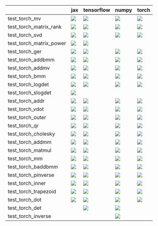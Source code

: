 |                         | jax                                                                                                                                                                                    | tensorflow                                                                                                                                                                             | numpy                                                                                                                                                                                  | torch                                                                                                                                                                                  |
|:------------------------|:---------------------------------------------------------------------------------------------------------------------------------------------------------------------------------------|:---------------------------------------------------------------------------------------------------------------------------------------------------------------------------------------|:---------------------------------------------------------------------------------------------------------------------------------------------------------------------------------------|:---------------------------------------------------------------------------------------------------------------------------------------------------------------------------------------|
| test_torch_mv           | <a href="https://github.com/unifyai/ivy/actions/runs/4549431744/jobs/8021498736" rel="noopener noreferrer" target="_blank"><img src=https://img.shields.io/badge/-failure-red></a>     | <a href="https://github.com/unifyai/ivy/actions/runs/4549431744/jobs/8021498736" rel="noopener noreferrer" target="_blank"><img src=https://img.shields.io/badge/-failure-red></a>     | <a href="https://github.com/unifyai/ivy/actions/runs/4549431744/jobs/8021498736" rel="noopener noreferrer" target="_blank"><img src=https://img.shields.io/badge/-failure-red></a>     | <a href="https://github.com/unifyai/ivy/actions/runs/4549431744/jobs/8021498736" rel="noopener noreferrer" target="_blank"><img src=https://img.shields.io/badge/-failure-red></a>     |
| test_torch_matrix_rank  | <a href="https://github.com/unifyai/ivy/actions/runs/4549431744/jobs/8021498736" rel="noopener noreferrer" target="_blank"><img src=https://img.shields.io/badge/-failure-red></a>     | <a href="https://github.com/unifyai/ivy/actions/runs/4549431744/jobs/8021498736" rel="noopener noreferrer" target="_blank"><img src=https://img.shields.io/badge/-failure-red></a>     | <a href="https://github.com/unifyai/ivy/actions/runs/4549431744/jobs/8021498736" rel="noopener noreferrer" target="_blank"><img src=https://img.shields.io/badge/-failure-red></a>     | <a href="https://github.com/unifyai/ivy/actions/runs/4549431744/jobs/8021498736" rel="noopener noreferrer" target="_blank"><img src=https://img.shields.io/badge/-failure-red></a>     |
| test_torch_svd          | <a href="https://github.com/unifyai/ivy/actions/runs/4549431744/jobs/8021498736" rel="noopener noreferrer" target="_blank"><img src=https://img.shields.io/badge/-failure-red></a>     | <a href="https://github.com/unifyai/ivy/actions/runs/4549431744/jobs/8021498736" rel="noopener noreferrer" target="_blank"><img src=https://img.shields.io/badge/-failure-red></a>     | <a href="https://github.com/unifyai/ivy/actions/runs/4549431744/jobs/8021498736" rel="noopener noreferrer" target="_blank"><img src=https://img.shields.io/badge/-failure-red></a>     | <a href="https://github.com/unifyai/ivy/actions/runs/4549431744/jobs/8021498736" rel="noopener noreferrer" target="_blank"><img src=https://img.shields.io/badge/-failure-red></a>     |
| test_torch_matrix_power | <a href="https://github.com/unifyai/ivy/actions/runs/3583520790" rel="noopener noreferrer" target="_blank"><img src=https://img.shields.io/badge/-failure-red></a>                     | <a href="https://github.com/unifyai/ivy/actions/runs/3583520790" rel="noopener noreferrer" target="_blank"><img src=https://img.shields.io/badge/-failure-red></a>                     |                                                                                                                                                                                        |                                                                                                                                                                                        |
| test_torch_ger          | <a href="https://github.com/unifyai/ivy/actions/runs/4582467988/jobs/8092713861" rel="noopener noreferrer" target="_blank"><img src=https://img.shields.io/badge/-success-success></a> | <a href="https://github.com/unifyai/ivy/actions/runs/4582467988/jobs/8092713861" rel="noopener noreferrer" target="_blank"><img src=https://img.shields.io/badge/-success-success></a> | <a href="https://github.com/unifyai/ivy/actions/runs/4582467988/jobs/8092713861" rel="noopener noreferrer" target="_blank"><img src=https://img.shields.io/badge/-success-success></a> | <a href="https://github.com/unifyai/ivy/actions/runs/4582467988/jobs/8092713861" rel="noopener noreferrer" target="_blank"><img src=https://img.shields.io/badge/-success-success></a> |
| test_torch_addbmm       | <a href="https://github.com/unifyai/ivy/actions/runs/4582467988/jobs/8092713861" rel="noopener noreferrer" target="_blank"><img src=https://img.shields.io/badge/-success-success></a> | <a href="https://github.com/unifyai/ivy/actions/runs/4582467988/jobs/8092713861" rel="noopener noreferrer" target="_blank"><img src=https://img.shields.io/badge/-success-success></a> | <a href="https://github.com/unifyai/ivy/actions/runs/4582467988/jobs/8092713861" rel="noopener noreferrer" target="_blank"><img src=https://img.shields.io/badge/-success-success></a> | <a href="https://github.com/unifyai/ivy/actions/runs/4582467988/jobs/8092713861" rel="noopener noreferrer" target="_blank"><img src=https://img.shields.io/badge/-success-success></a> |
| test_torch_addmv        | <a href="https://github.com/unifyai/ivy/actions/runs/4582467988/jobs/8092713861" rel="noopener noreferrer" target="_blank"><img src=https://img.shields.io/badge/-success-success></a> | <a href="https://github.com/unifyai/ivy/actions/runs/4582467988/jobs/8092713861" rel="noopener noreferrer" target="_blank"><img src=https://img.shields.io/badge/-success-success></a> | <a href="https://github.com/unifyai/ivy/actions/runs/4582467988/jobs/8092713861" rel="noopener noreferrer" target="_blank"><img src=https://img.shields.io/badge/-success-success></a> | <a href="https://github.com/unifyai/ivy/actions/runs/4582467988/jobs/8092713861" rel="noopener noreferrer" target="_blank"><img src=https://img.shields.io/badge/-success-success></a> |
| test_torch_bmm          | <a href="https://github.com/unifyai/ivy/actions/runs/4582467988/jobs/8092713861" rel="noopener noreferrer" target="_blank"><img src=https://img.shields.io/badge/-success-success></a> | <a href="https://github.com/unifyai/ivy/actions/runs/4582467988/jobs/8092713861" rel="noopener noreferrer" target="_blank"><img src=https://img.shields.io/badge/-success-success></a> | <a href="https://github.com/unifyai/ivy/actions/runs/4582467988/jobs/8092713861" rel="noopener noreferrer" target="_blank"><img src=https://img.shields.io/badge/-success-success></a> | <a href="https://github.com/unifyai/ivy/actions/runs/4582467988/jobs/8092713861" rel="noopener noreferrer" target="_blank"><img src=https://img.shields.io/badge/-success-success></a> |
| test_torch_logdet       | <a href="https://github.com/unifyai/ivy/actions/runs/4549431744/jobs/8021498736" rel="noopener noreferrer" target="_blank"><img src=https://img.shields.io/badge/-failure-red></a>     | <a href="https://github.com/unifyai/ivy/actions/runs/4549431744/jobs/8021498736" rel="noopener noreferrer" target="_blank"><img src=https://img.shields.io/badge/-failure-red></a>     | <a href="https://github.com/unifyai/ivy/actions/runs/4549431744/jobs/8021498736" rel="noopener noreferrer" target="_blank"><img src=https://img.shields.io/badge/-failure-red></a>     | <a href="https://github.com/unifyai/ivy/actions/runs/4549431744/jobs/8021498736" rel="noopener noreferrer" target="_blank"><img src=https://img.shields.io/badge/-failure-red></a>     |
| test_torch_slogdet      | <a href="https://github.com/unifyai/ivy/actions/runs/3583520790" rel="noopener noreferrer" target="_blank"><img src=https://img.shields.io/badge/-failure-red></a>                     |                                                                                                                                                                                        |                                                                                                                                                                                        |                                                                                                                                                                                        |
| test_torch_addr         | <a href="https://github.com/unifyai/ivy/actions/runs/4582467988/jobs/8092713861" rel="noopener noreferrer" target="_blank"><img src=https://img.shields.io/badge/-success-success></a> | <a href="https://github.com/unifyai/ivy/actions/runs/4582467988/jobs/8092713861" rel="noopener noreferrer" target="_blank"><img src=https://img.shields.io/badge/-success-success></a> | <a href="https://github.com/unifyai/ivy/actions/runs/4582467988/jobs/8092713861" rel="noopener noreferrer" target="_blank"><img src=https://img.shields.io/badge/-success-success></a> | <a href="https://github.com/unifyai/ivy/actions/runs/4582467988/jobs/8092713861" rel="noopener noreferrer" target="_blank"><img src=https://img.shields.io/badge/-success-success></a> |
| test_torch_vdot         | <a href="https://github.com/unifyai/ivy/actions/runs/4549431744/jobs/8021498736" rel="noopener noreferrer" target="_blank"><img src=https://img.shields.io/badge/-failure-red></a>     | <a href="https://github.com/unifyai/ivy/actions/runs/4549431744/jobs/8021498736" rel="noopener noreferrer" target="_blank"><img src=https://img.shields.io/badge/-failure-red></a>     | <a href="https://github.com/unifyai/ivy/actions/runs/4549431744/jobs/8021498736" rel="noopener noreferrer" target="_blank"><img src=https://img.shields.io/badge/-failure-red></a>     | <a href="https://github.com/unifyai/ivy/actions/runs/4549431744/jobs/8021498736" rel="noopener noreferrer" target="_blank"><img src=https://img.shields.io/badge/-failure-red></a>     |
| test_torch_outer        | <a href="https://github.com/unifyai/ivy/actions/runs/4549431744/jobs/8021498736" rel="noopener noreferrer" target="_blank"><img src=https://img.shields.io/badge/-failure-red></a>     | <a href="https://github.com/unifyai/ivy/actions/runs/4549431744/jobs/8021498736" rel="noopener noreferrer" target="_blank"><img src=https://img.shields.io/badge/-failure-red></a>     | <a href="https://github.com/unifyai/ivy/actions/runs/4549431744/jobs/8021498736" rel="noopener noreferrer" target="_blank"><img src=https://img.shields.io/badge/-failure-red></a>     | <a href="https://github.com/unifyai/ivy/actions/runs/4549431744/jobs/8021498736" rel="noopener noreferrer" target="_blank"><img src=https://img.shields.io/badge/-failure-red></a>     |
| test_torch_qr           | <a href="https://github.com/unifyai/ivy/actions/runs/4549431744/jobs/8021498736" rel="noopener noreferrer" target="_blank"><img src=https://img.shields.io/badge/-failure-red></a>     | <a href="https://github.com/unifyai/ivy/actions/runs/4549431744/jobs/8021498736" rel="noopener noreferrer" target="_blank"><img src=https://img.shields.io/badge/-failure-red></a>     | <a href="https://github.com/unifyai/ivy/actions/runs/4549431744/jobs/8021498736" rel="noopener noreferrer" target="_blank"><img src=https://img.shields.io/badge/-failure-red></a>     | <a href="https://github.com/unifyai/ivy/actions/runs/4549431744/jobs/8021498736" rel="noopener noreferrer" target="_blank"><img src=https://img.shields.io/badge/-failure-red></a>     |
| test_torch_cholesky     | <a href="https://github.com/unifyai/ivy/actions/runs/4582467988/jobs/8092713861" rel="noopener noreferrer" target="_blank"><img src=https://img.shields.io/badge/-success-success></a> | <a href="https://github.com/unifyai/ivy/actions/runs/4582467988/jobs/8092713861" rel="noopener noreferrer" target="_blank"><img src=https://img.shields.io/badge/-success-success></a> | <a href="https://github.com/unifyai/ivy/actions/runs/4582467988/jobs/8092713861" rel="noopener noreferrer" target="_blank"><img src=https://img.shields.io/badge/-success-success></a> | <a href="https://github.com/unifyai/ivy/actions/runs/4582467988/jobs/8092713861" rel="noopener noreferrer" target="_blank"><img src=https://img.shields.io/badge/-success-success></a> |
| test_torch_addmm        | <a href="https://github.com/unifyai/ivy/actions/runs/4582467988/jobs/8092713861" rel="noopener noreferrer" target="_blank"><img src=https://img.shields.io/badge/-success-success></a> | <a href="https://github.com/unifyai/ivy/actions/runs/4582467988/jobs/8092713861" rel="noopener noreferrer" target="_blank"><img src=https://img.shields.io/badge/-success-success></a> | <a href="https://github.com/unifyai/ivy/actions/runs/4582467988/jobs/8092713861" rel="noopener noreferrer" target="_blank"><img src=https://img.shields.io/badge/-success-success></a> | <a href="https://github.com/unifyai/ivy/actions/runs/4582467988/jobs/8092713861" rel="noopener noreferrer" target="_blank"><img src=https://img.shields.io/badge/-success-success></a> |
| test_torch_matmul       | <a href="https://github.com/unifyai/ivy/actions/runs/4549431744/jobs/8021498736" rel="noopener noreferrer" target="_blank"><img src=https://img.shields.io/badge/-failure-red></a>     | <a href="https://github.com/unifyai/ivy/actions/runs/4549431744/jobs/8021498736" rel="noopener noreferrer" target="_blank"><img src=https://img.shields.io/badge/-failure-red></a>     | <a href="https://github.com/unifyai/ivy/actions/runs/4549431744/jobs/8021498736" rel="noopener noreferrer" target="_blank"><img src=https://img.shields.io/badge/-failure-red></a>     | <a href="https://github.com/unifyai/ivy/actions/runs/4549431744/jobs/8021498736" rel="noopener noreferrer" target="_blank"><img src=https://img.shields.io/badge/-failure-red></a>     |
| test_torch_mm           | <a href="https://github.com/unifyai/ivy/actions/runs/4549431744/jobs/8021498736" rel="noopener noreferrer" target="_blank"><img src=https://img.shields.io/badge/-failure-red></a>     | <a href="https://github.com/unifyai/ivy/actions/runs/4549431744/jobs/8021498736" rel="noopener noreferrer" target="_blank"><img src=https://img.shields.io/badge/-failure-red></a>     | <a href="https://github.com/unifyai/ivy/actions/runs/4549431744/jobs/8021498736" rel="noopener noreferrer" target="_blank"><img src=https://img.shields.io/badge/-failure-red></a>     | <a href="https://github.com/unifyai/ivy/actions/runs/4549431744/jobs/8021498736" rel="noopener noreferrer" target="_blank"><img src=https://img.shields.io/badge/-failure-red></a>     |
| test_torch_baddbmm      | <a href="https://github.com/unifyai/ivy/actions/runs/4582467988/jobs/8092713861" rel="noopener noreferrer" target="_blank"><img src=https://img.shields.io/badge/-success-success></a> | <a href="https://github.com/unifyai/ivy/actions/runs/4582467988/jobs/8092713861" rel="noopener noreferrer" target="_blank"><img src=https://img.shields.io/badge/-success-success></a> | <a href="https://github.com/unifyai/ivy/actions/runs/4582467988/jobs/8092713861" rel="noopener noreferrer" target="_blank"><img src=https://img.shields.io/badge/-failure-red></a>     | <a href="https://github.com/unifyai/ivy/actions/runs/4582467988/jobs/8092713861" rel="noopener noreferrer" target="_blank"><img src=https://img.shields.io/badge/-success-success></a> |
| test_torch_pinverse     | <a href="https://github.com/unifyai/ivy/actions/runs/4549431744/jobs/8021498736" rel="noopener noreferrer" target="_blank"><img src=https://img.shields.io/badge/-failure-red></a>     | <a href="https://github.com/unifyai/ivy/actions/runs/4549431744/jobs/8021498736" rel="noopener noreferrer" target="_blank"><img src=https://img.shields.io/badge/-failure-red></a>     | <a href="https://github.com/unifyai/ivy/actions/runs/4549431744/jobs/8021498736" rel="noopener noreferrer" target="_blank"><img src=https://img.shields.io/badge/-failure-red></a>     | <a href="https://github.com/unifyai/ivy/actions/runs/4549431744/jobs/8021498736" rel="noopener noreferrer" target="_blank"><img src=https://img.shields.io/badge/-failure-red></a>     |
| test_torch_inner        | <a href="https://github.com/unifyai/ivy/actions/runs/4582467988/jobs/8092713861" rel="noopener noreferrer" target="_blank"><img src=https://img.shields.io/badge/-success-success></a> | <a href="https://github.com/unifyai/ivy/actions/runs/4549431744/jobs/8021498736" rel="noopener noreferrer" target="_blank"><img src=https://img.shields.io/badge/-failure-red></a>     | <a href="https://github.com/unifyai/ivy/actions/runs/4582467988/jobs/8092713861" rel="noopener noreferrer" target="_blank"><img src=https://img.shields.io/badge/-success-success></a> | <a href="https://github.com/unifyai/ivy/actions/runs/4549431744/jobs/8021498736" rel="noopener noreferrer" target="_blank"><img src=https://img.shields.io/badge/-failure-red></a>     |
| test_torch_trapezoid    | <a href="https://github.com/unifyai/ivy/actions/runs/4549431744/jobs/8021498736" rel="noopener noreferrer" target="_blank"><img src=https://img.shields.io/badge/-failure-red></a>     | <a href="https://github.com/unifyai/ivy/actions/runs/4549431744/jobs/8021498736" rel="noopener noreferrer" target="_blank"><img src=https://img.shields.io/badge/-failure-red></a>     | <a href="https://github.com/unifyai/ivy/actions/runs/4549431744/jobs/8021498736" rel="noopener noreferrer" target="_blank"><img src=https://img.shields.io/badge/-failure-red></a>     | <a href="https://github.com/unifyai/ivy/actions/runs/4549431744/jobs/8021498736" rel="noopener noreferrer" target="_blank"><img src=https://img.shields.io/badge/-failure-red></a>     |
| test_torch_dot          | <a href="https://github.com/unifyai/ivy/actions/runs/4582467988/jobs/8092713861" rel="noopener noreferrer" target="_blank"><img src=https://img.shields.io/badge/-failure-red></a>     | <a href="https://github.com/unifyai/ivy/actions/runs/4582467988/jobs/8092713861" rel="noopener noreferrer" target="_blank"><img src=https://img.shields.io/badge/-failure-red></a>     | <a href="https://github.com/unifyai/ivy/actions/runs/4582467988/jobs/8092713861" rel="noopener noreferrer" target="_blank"><img src=https://img.shields.io/badge/-failure-red></a>     | <a href="https://github.com/unifyai/ivy/actions/runs/4582467988/jobs/8092713861" rel="noopener noreferrer" target="_blank"><img src=https://img.shields.io/badge/-failure-red></a>     |
| test_torch_det          |                                                                                                                                                                                        | <a href="https://github.com/unifyai/ivy/actions/runs/3583520790" rel="noopener noreferrer" target="_blank"><img src=https://img.shields.io/badge/-failure-red></a>                     | <a href="https://github.com/unifyai/ivy/actions/runs/3583520790" rel="noopener noreferrer" target="_blank"><img src=https://img.shields.io/badge/-failure-red></a>                     |                                                                                                                                                                                        |
| test_torch_inverse      |                                                                                                                                                                                        |                                                                                                                                                                                        | <a href="https://github.com/unifyai/ivy/actions/runs/3583520790" rel="noopener noreferrer" target="_blank"><img src=https://img.shields.io/badge/-failure-red></a>                     |                                                                                                                                                                                        |